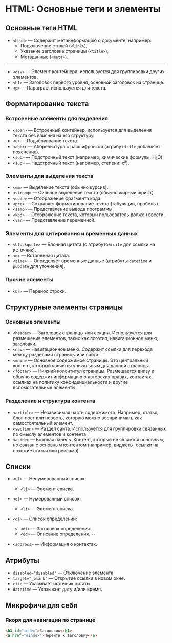# HTML: Основные теги и элементы
## Основные теги HTML
- `<head>` — Содержит метаинформацию о документе, например:
  - Подключение стилей (`<link>`),
  - Указание заголовка страницы (`<title>`),
  - Метаданные (`<meta>`).

----------
- `<div>` — Элемент контейнера, используется для группировки других элементов.
- `<h1>` — Заголовок первого уровня, основной заголовок на странице.
- `<p>` — Параграф, используется для текста.


## Форматирование текста

### Встроенные элементы для выделения
- `<span>` — Встроенный контейнер, используется для выделения текста без влияния на его структуру.
- `<u>` — Подчёркивание текста.
- `<abbr>` — Аббревиатура с расшифровкой (атрибут `title` добавляет пояснение).
- `<sub>` — Подстрочный текст (например, химические формулы: H₂O).
- `<sup>` — Надстрочный текст (например, степени: x²).

### Элементы для выделения текста
- `<em>` — Выделение текста (обычно курсив).
- `<strong>` — Сильное выделение текста (обычно жирный шрифт).
- `<code>` — Отображение фрагмента кода.
- `<pre>` — Сохраняет форматирование текста (табуляции, пробелы).
- `<samp>` — Представление вывода программы.
- `<kbd>` — Отображение текста, который пользователь должен ввести.
- `<var>` — Представление переменной.

### Элементы для цитирования и временных данных
- `<blockquote>` — Блочная цитата (с атрибутом `cite` для ссылки на источник).
- `<q>` — Встроенная цитата.
- `<time>` — Определяет временные данные (атрибуты `datetime` и `pubdate` для уточнения).

### Прочие элементы
- `<br>` — Перенос строки.


## Структурные элементы страницы

### Основные элементы
- `<header>` — Заголовок страницы или секции. Используется для размещения элементов, таких как логотип, навигационное меню, заголовки.
- `<nav>` — Навигационное меню. Содержит ссылки для перехода между разделами страницы или сайта.
- `<main>` — Основное содержимое страницы. Это центральный контент, который является уникальным для данной страницы.
- `<footer>` — Нижний колонтитул страницы. Размещается внизу и обычно содержит информацию о авторских правах, контактах, ссылках на политику конфиденциальности и другие вспомогательные элементы.

### Разделение и структура контента
- `<article>` — Независимая часть содержимого. Например, статья, блог-пост или новость, которую можно воспринимать как самостоятельный элемент.
- `<section>` — Раздел сайта. Используется для группировки связанных по смыслу элементов и контента.
- `<aside>` — Боковая панель. Контент, который не является основным, но связан с основным контентом (например, виджеты, ссылки на похожие статьи или реклама).


## Списки
- `<ul>` — Ненумерованный список:
  - `<li>` — Элемент списка.

- `<ol>` — Нумерованный список:
  - `<li>` — Элемент списка.

- `<dl>` — Список определений:
  - `<dt>` — Заголовок определения.
  - `<dd>` — Описание определения.
--
- `<address>` — Информация о контактах.

## Атрибуты
- `disabled="disabled"` — Отключение элемента.
- `target="_blank"` — Открытие ссылки в новом окне.
- `cite` — Указывает источник цитаты.
- `datetime` — Указывает дату и/или время.

## Микрофичи для себя 
### Якоря для навигации по странице
```html
<h1 id="index">Заголовок</h1>
<a href="#index">Перейти к заголовку</a>
